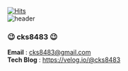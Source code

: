 [![Hits](https://hits.seeyoufarm.com/api/count/incr/badge.svg?url=https%3A%2F%2Fgithub.com%2Fcks8483&count_bg=%2379C83D&title_bg=%23555555&icon=draugiem-dot-lv.svg&icon_color=%23E7E7E7&title=hits&edge_flat=false)](https://hits.seeyoufarm.com)
<br>
![header](https://capsule-render.vercel.app/api?type=waving&color=auto&height=220&section=header&text=👋Hi,%20there!&fontSize=70&animation=fadeIn&fontAlignY=30&desc=ChanHoeChoi%20GitHub%20Profile&descAlignY=54&descAlign=75)


    
### 😉 cks8483 😉
  **Email** : cks8483@gmail.com <br> 
  **Tech Blog** : https://velog.io/@cks8483 <br>
  
  
</div>
